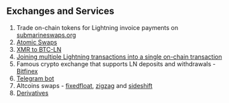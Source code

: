 ## Exchanges and Services

1. Trade on-chain tokens for Lightning invoice payments on [submarineswaps.org](https://submarineswaps.org/)
2. [Atomic Swaps](https://boltz.exchange/)
3. [XMR to BTC-LN](https://xmr.to/)
4. [Joining multiple Lightning transactions into a single on-chain transaction](https://bitflash.club/)
5. Famous crypto exchange that supports LN deposits and withdrawals - [Bitfinex](https://ln.bitfinex.com/)
6. [Telegram bot](https://t.me/lntxbot)
7. Altcoins swaps - [fixedfloat](https://fixedfloat.com/), [zigzag](https://zigzag.io/) and [sideshift](https://sideshift.ai/)
8. [Derivatives](https://lnmarkets.com/)
